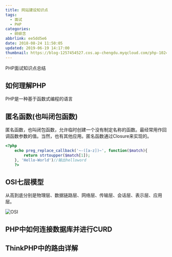 ```yaml
---
title: 网站建设知识点
tags:
  - 面试
  - PHP
categories:
  - 碎碎念
abbrlink: ee5dd5e6
date: 2018-08-24 11:50:05
updated: 2019-06-19 14:17:00
thumbnail: https://blog-1257454527.cos.ap-chengdu.myqcloud.com/php-1024x538.png
---
```


PHP面试知识点总结

<!--more-->

## 如何理解PHP

PHP是一种基于函数式编程的语言

## 匿名函数(也叫闭包函数)

匿名函数，也叫闭包函数，允许临时创建一个没有制定名称的函数。最经常用作回调函数参数的值。当然，也有其他应用。匿名函数通过Closure来实现的。

```php
<?php
    echo preg_replace_callback('~-([a-z])~', function($match){
        return strtoupper($match[1]);
    }, 'Hello-World')//输出helloword
    ?>
```

## OSI七层模型

从高到底分别是物理层、数据链路层、网络层、传输层、会话层、表示层、应用层。

![OSI](https://images-1257454527.cos.ap-chengdu.myqcloud.com/b21bb051f8198618b8f0ae2b40ed2e738ad4e6ee.jpg)

## PHP中如何连接数据库并进行CURD

## ThinkPHP中的路由详解

